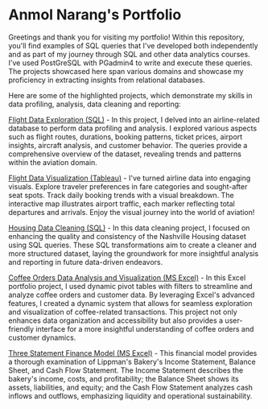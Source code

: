 # Anmol Narang's Portfolio

Greetings and thank you for visiting my portfolio! Within this repository, you'll find examples of SQL queries that I've developed both independently and as part of my journey through SQL and other data analytics courses. I've used PostGreSQL with PGadmin4 to write and execute these queries. The projects showcased here span various domains and showcase my proficiency in extracting insights from relational databases.

Here are some of the highlighted projects, which demonstrate my skills in data profiling, analysis, data cleaning and reporting:

[Flight Data Exploration (SQL)](https://github.com/narang-anmol/PortfolioProjects/blob/main/Flight%20Data%20Exploration.sql) -
    In this project, I delved into an airline-related database to perform data profiling and analysis. I explored various aspects such as flight routes, durations, booking patterns, ticket prices, airport insights, aircraft analysis, and customer behavior. The queries provide a comprehensive overview of the dataset, revealing trends and patterns within the aviation domain.

[Flight Data Visualization (Tableau)](https://public.tableau.com/app/profile/anmol.narang/viz/Book1_17043224770080/Dashboard1?publish=yes) - I've turned airline data into engaging visuals. Explore traveler preferences in fare categories and sought-after seat spots. Track daily booking trends with a visual breakdown. The interactive map illustrates airport traffic, each marker reflecting total departures and arrivals. Enjoy the visual journey into the world of aviation!

[Housing Data Cleaning (SQL)](https://github.com/narang-anmol/PortfolioProjects/blob/main/Housing%20Data%20Cleaning.sql) - In this data cleaning project, I focused on enhancing the quality and consistency of the Nashville Housing dataset using SQL queries. These SQL transformations aim to create a cleaner and more structured dataset, laying the groundwork for more insightful analysis and reporting in future data-driven endeavors.

[Coffee Orders Data Analysis and Visualization (MS Excel)](https://github.com/narang-anmol/PortfolioProjects/blob/main/coffeeOrdersData.xlsx) - In this Excel portfolio project, I used dynamic pivot tables with filters to streamline and analyze coffee orders and customer data. By leveraging Excel's advanced features, I created a dynamic system that allows for seamless exploration and visualization of coffee-related transactions. This project not only enhances data organization and accessibility but also provides a user-friendly interface for a more insightful understanding of coffee orders and customer dynamics.

[Three Statement Finance Model (MS Excel)](https://github.com/narang-anmol/PortfolioProjects/blob/main/Three%20Statement%20Model.xlsx) - This financial model provides a thorough examination of Lippman's Bakery's Income Statement, Balance Sheet, and Cash Flow Statement. The Income Statement describes the bakery's income, costs, and profitability; the Balance Sheet shows its assets, liabilities, and equity; and the Cash Flow Statement analyzes cash inflows and outflows, emphasizing liquidity and operational sustainability.
